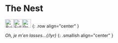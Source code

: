 # The Nest

<img height="28px" src="https://img.shields.io/badge/Built_With-🤍-fe7d37?style=for-the-badge&labelColor=hsla(220%2C40%25%2C50%25%2C15%25)" alt="Built With 🧡" /><img height="28px" src="https://img.shields.io/badge/Full_of-🌈-FFA427?style=for-the-badge&labelColor=hsla(220%2C40%25%2C50%25%2C15%25)" alt="Full of 🌈" /><img height="28px" src="https://img.shields.io/badge/Powered_by-🥛-77CC11?style=for-the-badge&labelColor=hsla(220%2C40%25%2C50%25%2C15%25)" alt="Powered by 🥛" />
{: .row align="center" }

*Oh, je m'en lasses...{/lyr}*
{: .smallish align="center" }
